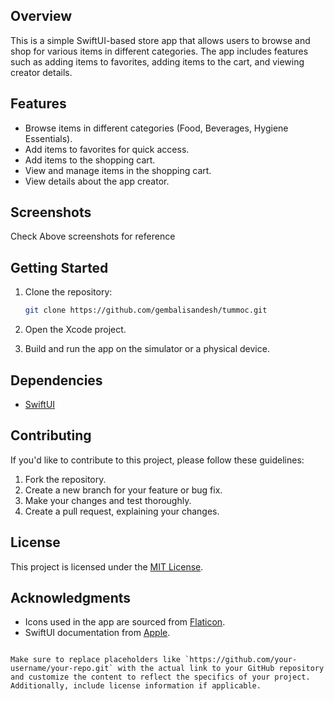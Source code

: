 ## Overview

This is a simple SwiftUI-based store app that allows users to browse and shop for various items in different categories. The app includes features such as adding items to favorites, adding items to the cart, and viewing creator details.

## Features

- Browse items in different categories (Food, Beverages, Hygiene Essentials).
- Add items to favorites for quick access.
- Add items to the shopping cart.
- View and manage items in the shopping cart.
- View details about the app creator.

## Screenshots
Check Above screenshots for reference
## Getting Started

1. Clone the repository:

   ```bash
   git clone https://github.com/gembalisandesh/tummoc.git
   ```

2. Open the Xcode project.

3. Build and run the app on the simulator or a physical device.

## Dependencies

- [SwiftUI](https://developer.apple.com/xcode/swiftui/)

## Contributing

If you'd like to contribute to this project, please follow these guidelines:

1. Fork the repository.
2. Create a new branch for your feature or bug fix.
3. Make your changes and test thoroughly.
4. Create a pull request, explaining your changes.

## License

This project is licensed under the [MIT License](LICENSE.md).

## Acknowledgments

- Icons used in the app are sourced from [Flaticon](https://www.flaticon.com/).
- SwiftUI documentation from [Apple](https://developer.apple.com/xcode/swiftui/).

```

Make sure to replace placeholders like `https://github.com/your-username/your-repo.git` with the actual link to your GitHub repository and customize the content to reflect the specifics of your project. Additionally, include license information if applicable.

